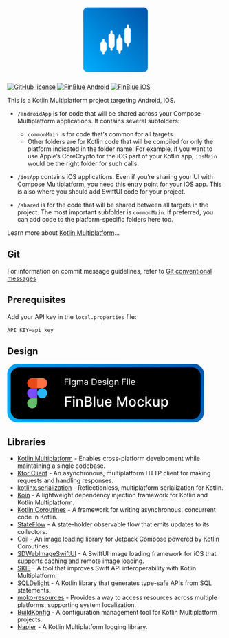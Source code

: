 <h1 align="center">
    <a href="https://github.com/KarelHudera/FinBlue">
        <img src="/docs/media/AppIcon.png" alt="AppIcon" width="150">
    </a>
</h1>

[![GitHub license](https://img.shields.io/badge/license-Apache%20License%202.0-blue.svg?style=plastic)](https://www.apache.org/licenses/LICENSE-2.0)
[![FinBlue Android](https://img.shields.io/github/actions/workflow/status/KarelHudera/FinBlue/FinBlue-Android.yml?branch=main&logo=Android&style=plastic)](https://github.com/KarelHudera/FinBlue/blob/main/.github/workflows/FinBlue-Android.yml)
[![FinBlue iOS](https://img.shields.io/github/actions/workflow/status/KarelHudera/FinBlue/FinBlue-iOS.yml?branch-main&logo=Apple&style=plastic)](https://github.com/KarelHudera/FinBlue/blob/main/.github/workflows/FinBlue-iOS.yml)

This is a Kotlin Multiplatform project targeting Android, iOS.

* `/androidApp` is for code that will be shared across your Compose Multiplatform applications.
  It contains several subfolders:
    - `commonMain` is for code that’s common for all targets.
    - Other folders are for Kotlin code that will be compiled for only the platform indicated in the
      folder name.
      For example, if you want to use Apple’s CoreCrypto for the iOS part of your Kotlin app,
      `iosMain` would be the right folder for such calls.

* `/iosApp` contains iOS applications. Even if you’re sharing your UI with Compose Multiplatform,
  you need this entry point for your iOS app. This is also where you should add SwiftUI code for
  your project.

* `/shared` is for the code that will be shared between all targets in the project.
  The most important subfolder is `commonMain`. If preferred, you can add code to the
  platform-specific folders here too.

Learn more
about [Kotlin Multiplatform](https://www.jetbrains.com/help/kotlin-multiplatform-dev/get-started.html)…

## Git

For information on commit message guidelines, refer
to [Git conventional messages](https://www.conventionalcommits.org/en/v1.0.0/)

## Prerequisites

Add your API key in the `local.properties` file:

```
API_KEY=api_key
```

## Design

[![Figma](/docs/media/BadgeFigma.svg)](https://www.figma.com/design/nKAdZ3InF55K4M7v27El0G/finance-mockup)

## Libraries

* [Kotlin Multiplatform](https://kotlinlang.org/docs/multiplatform.html) - Enables cross-platform development while maintaining a single codebase.
* [Ktor Client](https://ktor.io/docs/welcome.html) - An asynchronous, multiplatform HTTP client for making requests and handling responses.
* [kotlinx.serialization](https://github.com/Kotlin/kotlinx.serialization) - Reflectionless, multiplatform serialization for Kotlin.
* [Koin](https://github.com/InsertKoinIO/koin) - A lightweight dependency injection framework for Kotlin and Kotlin Multiplatform.
* [Kotlin Coroutines](https://developer.android.com/kotlin/coroutines) - A framework for writing asynchronous, concurrent code in Kotlin.
* [StateFlow](https://developer.android.com/kotlin/flow/stateflow-and-sharedflow) - A state-holder observable flow that emits updates to its collectors.
* [Coil](https://coil-kt.github.io/coil/compose/) - An image loading library for Jetpack Compose powered by Kotlin Coroutines.
* [SDWebImageSwiftUI](https://github.com/SDWebImage/SDWebImageSwiftUI) - A SwiftUI image loading framework for iOS that supports caching and remote image loading.
* [SKIE](https://github.com/touchlab/SKIE) - A tool that improves Swift API interoperability with Kotlin Multiplatform.
* [SQLDelight](https://github.com/sqldelight/sqldelight) - A Kotlin library that generates type-safe APIs from SQL statements.
* [moko-resources](https://github.com/icerockdev/moko-resources) - Provides a way to access resources across multiple platforms, supporting system localization.
* [BuildKonfig](https://github.com/yshrsmz/BuildKonfig) - A configuration management tool for Kotlin Multiplatform projects.
* [Napier](https://github.com/AAkira/Napier) - A Kotlin Multiplatform logging library.  